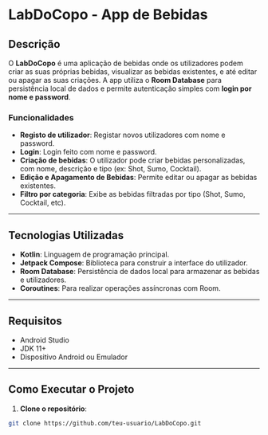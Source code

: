 # LabDoCopo - App de Bebidas

## Descrição

O **LabDoCopo** é uma aplicação de bebidas onde os utilizadores podem criar as suas próprias bebidas, visualizar as bebidas existentes, e até editar ou apagar as suas criações. A app utiliza o **Room Database** para persistência local de dados e permite autenticação simples com **login por nome e password**.

### Funcionalidades
- **Registo de utilizador**: Registar novos utilizadores com nome e password.
- **Login**: Login feito com nome e password.
- **Criação de bebidas**: O utilizador pode criar bebidas personalizadas, com nome, descrição e tipo (ex: Shot, Sumo, Cocktail).
- **Edição e Apagamento de Bebidas**: Permite editar ou apagar as bebidas existentes.
- **Filtro por categoria**: Exibe as bebidas filtradas por tipo (Shot, Sumo, Cocktail, etc).

---

## Tecnologias Utilizadas

- **Kotlin**: Linguagem de programação principal.
- **Jetpack Compose**: Biblioteca para construir a interface do utilizador.
- **Room Database**: Persistência de dados local para armazenar as bebidas e utilizadores.
- **Coroutines**: Para realizar operações assíncronas com Room.

---

## Requisitos

- Android Studio
- JDK 11+
- Dispositivo Android ou Emulador

---

## Como Executar o Projeto

1. **Clone o repositório**:

```bash
git clone https://github.com/teu-usuario/LabDoCopo.git
